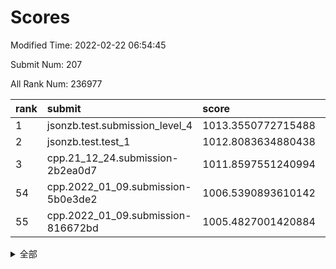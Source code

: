 # Scores

Modified Time: 2022-02-22 06:54:45

Submit Num: 207

All Rank Num: 236977

| rank |               submit               |       score        |       sigma        | pk_num |
| :--- | :--------------------------------- | :----------------- | :----------------- | :----- |
| 1    | jsonzb.test.submission_level_4     | 1013.3550772715488 | 0.8349931739512824 | 4575   |
| 2    | jsonzb.test.test_1                 | 1012.8083634880438 | 0.8034001965234316 | 4582   |
| 3    | cpp.21_12_24.submission-2b2ea0d7   | 1011.8597551240994 | 0.8024032232682622 | 4578   |
| 54   | cpp.2022_01_09.submission-5b0e3de2 | 1006.5390893610142 | 0.7321299649284856 | 4571   |
| 55   | cpp.2022_01_09.submission-816672bd | 1005.4827001420884 | 0.7178633128502219 | 4581   |


<details>
<summary>全部</summary>

| rank |                 submit                 |       score        |       sigma        | pk_num |
| :--- | :------------------------------------- | :----------------- | :----------------- | :----- |
| 1    | jsonzb.test.submission_level_4         | 1013.3550772715488 | 0.8349931739512824 | 4575   |
| 2    | jsonzb.test.test_1                     | 1012.8083634880438 | 0.8034001965234316 | 4582   |
| 3    | cpp.21_12_24.submission-2b2ea0d7       | 1011.8597551240994 | 0.8024032232682622 | 4578   |
| 4    | gobigger.level_3.submission_level_3_28 | 1011.0254458472713 | 0.7857568465676087 | 4577   |
| 5    | gobigger.level_3.submission_level_3_30 | 1011.009976565573  | 0.7862510949227527 | 4584   |
| 6    | gobigger.level_3.submission_level_3_6  | 1010.9872811557483 | 0.7798549861884643 | 4579   |
| 7    | gobigger.level_3.submission_level_3_48 | 1010.9484700980989 | 0.7779710627323582 | 4576   |
| 8    | gobigger.level_3.submission_level_3_21 | 1010.9381021229661 | 0.7764538282826694 | 4576   |
| 9    | gobigger.level_3.submission_level_3_29 | 1010.8832549847791 | 0.7798009356812264 | 4579   |
| 10   | gobigger.level_3.submission_level_3_34 | 1010.8747275374903 | 0.7783677446439448 | 4576   |
| 11   | gobigger.level_3.submission_level_3_27 | 1010.6847325926882 | 0.7815050241514534 | 4579   |
| 12   | gobigger.level_3.submission_level_3_39 | 1010.6639614183564 | 0.7659837436365738 | 4580   |
| 13   | gobigger.level_3.submission_level_3_19 | 1010.64757066684   | 0.7828859950590461 | 4582   |
| 14   | gobigger.level_3.submission_level_3_38 | 1010.4042323272179 | 0.756628588470271  | 4583   |
| 15   | gobigger.level_3.submission_level_3_8  | 1010.394404373981  | 0.7512967555304768 | 4579   |
| 16   | gobigger.level_3.submission_level_3_1  | 1010.3848651324663 | 0.753667294421011  | 4580   |
| 17   | gobigger.level_3.submission_level_3_32 | 1010.3815063610166 | 0.7597145549927107 | 4576   |
| 18   | gobigger.level_3.submission_level_3_17 | 1010.3232799631289 | 0.7688321812134937 | 4579   |
| 19   | gobigger.level_3.submission_level_3_7  | 1010.1732751782387 | 0.7704961099621557 | 4581   |
| 20   | gobigger.level_3.submission_level_3_15 | 1010.1636118149069 | 0.7464347589418419 | 4580   |
| 21   | gobigger.level_3.submission_level_3_11 | 1010.1550700941688 | 0.7594259428968584 | 4584   |
| 22   | gobigger.level_3.submission_level_3_44 | 1010.1057005957879 | 0.7545252001505721 | 4575   |
| 23   | gobigger.level_3.submission_level_3_35 | 1010.0558656105125 | 0.771226123344327  | 4584   |
| 24   | gobigger.level_3.submission_level_3_45 | 1009.9903468833838 | 0.7550578980245015 | 4577   |
| 25   | gobigger.level_3.submission_level_3_33 | 1009.9042458037459 | 0.7611816597981733 | 4581   |
| 26   | gobigger.level_3.submission_level_3_31 | 1009.7669229365897 | 0.7778508608187467 | 4578   |
| 27   | gobigger.level_3.submission_level_3_46 | 1009.6671430205369 | 0.7553064177482267 | 4582   |
| 28   | gobigger.level_3.submission_level_3_42 | 1009.6506333390514 | 0.7430850483156903 | 4573   |
| 29   | gobigger.level_3.submission_level_3_41 | 1009.6390267601956 | 0.754371131343138  | 4580   |
| 30   | gobigger.level_3.submission_level_3_25 | 1009.6365656372789 | 0.7482869203591371 | 4580   |
| 31   | gobigger.level_3.submission_level_3_9  | 1009.5986267007238 | 0.7523488515423714 | 4583   |
| 32   | gobigger.level_3.submission_level_3_0  | 1009.554849756195  | 0.7570338210276394 | 4580   |
| 33   | gobigger.level_3.submission_level_3_2  | 1009.5275282705564 | 0.7534237675107021 | 4576   |
| 34   | gobigger.level_3.submission_level_3_23 | 1009.5101451155479 | 0.7560254114093619 | 4580   |
| 35   | gobigger.level_3.submission_level_3_49 | 1009.508514545428  | 0.7619040632134177 | 4578   |
| 36   | gobigger.level_3.submission_level_3_24 | 1009.3831341750597 | 0.7394134263906323 | 4578   |
| 37   | gobigger.level_3.submission_level_3_3  | 1009.3510744834642 | 0.751623238651866  | 4576   |
| 38   | gobigger.level_3.submission_level_3_16 | 1009.3426193170965 | 0.7530159775367684 | 4586   |
| 39   | gobigger.level_3.submission_level_3_10 | 1009.3312725535137 | 0.7557997834425186 | 4584   |
| 40   | gobigger.level_3.submission_level_3_20 | 1009.256886992418  | 0.7550993764933043 | 4581   |
| 41   | gobigger.level_3.submission_level_3_14 | 1009.1354046196005 | 0.7549110617097377 | 4575   |
| 42   | gobigger.level_3.submission_level_3_47 | 1008.9728795919038 | 0.7411143440929739 | 4583   |
| 43   | gobigger.level_3.submission_level_3_36 | 1008.960405729179  | 0.7597298594714441 | 4577   |
| 44   | gobigger.level_3.submission_level_3_37 | 1008.9464434286232 | 0.7492917255534527 | 4574   |
| 45   | gobigger.level_3.submission_level_3_22 | 1008.8914803780616 | 0.7725457027862866 | 4575   |
| 46   | gobigger.level_3.submission_level_3_12 | 1008.8548357823938 | 0.7613756464489296 | 4579   |
| 47   | gobigger.level_3.submission_level_3_18 | 1008.8519220826244 | 0.7432116832924908 | 4579   |
| 48   | gobigger.level_3.submission_level_3_43 | 1008.7772969141836 | 0.7566191533275649 | 4584   |
| 49   | gobigger.level_3.submission_level_3_4  | 1008.6980834948981 | 0.7355379550578914 | 4578   |
| 50   | gobigger.level_3.submission_level_3_5  | 1008.6937292841808 | 0.724611669606024  | 4572   |
| 51   | gobigger.level_3.submission_level_3_40 | 1008.6534660789931 | 0.7408275617774603 | 4581   |
| 52   | gobigger.level_3.submission_level_3_13 | 1007.8302430892369 | 0.7283971073129567 | 4576   |
| 53   | gobigger.level_3.submission_level_3_26 | 1007.6219698074098 | 0.7331910639837269 | 4583   |
| 54   | cpp.2022_01_09.submission-5b0e3de2     | 1006.5390893610142 | 0.7321299649284856 | 4571   |
| 55   | cpp.2022_01_09.submission-816672bd     | 1005.4827001420884 | 0.7178633128502219 | 4581   |
| 56   | gobigger.level_1.submission_level_1_27 | 1004.961093703917  | 0.7189307852645496 | 4581   |
| 57   | gobigger.level_1.submission_level_1_14 | 1004.8377274146717 | 0.7263622587612897 | 4579   |
| 58   | gobigger.level_1.submission_level_1_12 | 1004.7930969502574 | 0.7223335285479044 | 4583   |
| 59   | gobigger.level_1.submission_level_1_30 | 1004.5694853505807 | 0.735278628302883  | 4585   |
| 60   | gobigger.level_1.submission_level_1_26 | 1004.3208035389475 | 0.7138499852956355 | 4578   |
| 61   | gobigger.level_1.submission_level_1_32 | 1004.2767977721147 | 0.723290338440238  | 4583   |
| 62   | gobigger.level_1.submission_level_1_9  | 1004.1711324320331 | 0.7195054659425184 | 4585   |
| 63   | gobigger.level_1.submission_level_1_1  | 1004.1686247725485 | 0.7268256186815698 | 4583   |
| 64   | gobigger.level_1.submission_level_1_35 | 1004.1062910299142 | 0.7204483281159125 | 4578   |
| 65   | gobigger.level_1.submission_level_1_38 | 1004.0960292454288 | 0.7092779143887484 | 4580   |
| 66   | gobigger.level_1.submission_level_1_33 | 1003.9233394517398 | 0.7165435379781971 | 4584   |
| 67   | gobigger.level_1.submission_level_1_31 | 1003.8396315334793 | 0.7245001490083246 | 4574   |
| 68   | gobigger.level_1.submission_level_1_47 | 1003.8304624505889 | 0.7114320791496805 | 4578   |
| 69   | gobigger.level_1.submission_level_1_34 | 1003.759148244702  | 0.7148657545692247 | 4574   |
| 70   | gobigger.level_1.submission_level_1_37 | 1003.7145724112214 | 0.7212849070728655 | 4576   |
| 71   | gobigger.level_1.submission_level_1_18 | 1003.569104087081  | 0.7144670893919022 | 4579   |
| 72   | gobigger.level_1.submission_level_1_29 | 1003.5514907320481 | 0.7239290187280578 | 4576   |
| 73   | gobigger.level_1.submission_level_1_48 | 1003.4939170505185 | 0.7250343857724528 | 4580   |
| 74   | gobigger.level_1.submission_level_1_13 | 1003.4726841063242 | 0.7141989216539382 | 4581   |
| 75   | gobigger.level_1.submission_level_1_46 | 1003.4515221048392 | 0.7195661688318781 | 4582   |
| 76   | gobigger.level_1.submission_level_1_39 | 1003.4206300311581 | 0.7074956708783394 | 4581   |
| 77   | gobigger.level_1.submission_level_1_41 | 1003.3815266204301 | 0.7168819819325184 | 4579   |
| 78   | gobigger.level_1.submission_level_1_2  | 1003.3648867368546 | 0.7225252256064103 | 4579   |
| 79   | gobigger.level_1.submission_level_1_3  | 1003.3238247048981 | 0.7133960189460741 | 4579   |
| 80   | gobigger.level_1.submission_level_1_11 | 1003.3064414486688 | 0.7227184413678454 | 4578   |
| 81   | gobigger.level_1.submission_level_1_44 | 1003.2660728400291 | 0.7172504675286463 | 4580   |
| 82   | gobigger.level_1.submission_level_1_25 | 1003.2638590896102 | 0.706107176914986  | 4579   |
| 83   | gobigger.level_1.submission_level_1_15 | 1003.2486361894298 | 0.7165502770086131 | 4574   |
| 84   | gobigger.level_1.submission_level_1_4  | 1003.244149609378  | 0.725036477381895  | 4579   |
| 85   | gobigger.level_1.submission_level_1_36 | 1003.2353559516893 | 0.7171217445857015 | 4577   |
| 86   | gobigger.level_1.submission_level_1_49 | 1003.2329512421056 | 0.7108486165729876 | 4580   |
| 87   | gobigger.level_1.submission_level_1_21 | 1003.1915693080024 | 0.7107951891030139 | 4581   |
| 88   | gobigger.level_1.submission_level_1_22 | 1003.0421460120524 | 0.7114890750858021 | 4581   |
| 89   | gobigger.level_1.submission_level_1_43 | 1002.9578586629965 | 0.714485641503892  | 4579   |
| 90   | gobigger.level_1.submission_level_1_16 | 1002.9503153423462 | 0.711866012065054  | 4580   |
| 91   | gobigger.level_1.submission_level_1_7  | 1002.9113279345659 | 0.713413251131303  | 4578   |
| 92   | gobigger.level_1.submission_level_1_24 | 1002.8823689618787 | 0.7216199715094992 | 4582   |
| 93   | gobigger.level_1.submission_level_1_8  | 1002.8634151663983 | 0.7206016689230672 | 4571   |
| 94   | gobigger.level_1.submission_level_1_45 | 1002.8352060387133 | 0.7227844294049275 | 4582   |
| 95   | gobigger.level_1.submission_level_1_42 | 1002.7789642540573 | 0.7111088501179265 | 4578   |
| 96   | gobigger.level_1.submission_level_1_17 | 1002.7383717349535 | 0.7024116374236605 | 4582   |
| 97   | gobigger.level_1.submission_level_1_28 | 1002.7351373398534 | 0.7226858489244272 | 4576   |
| 98   | gobigger.level_1.submission_level_1_6  | 1002.7188992274627 | 0.7144266682097087 | 4577   |
| 99   | gobigger.level_1.submission_level_1_20 | 1002.6677982720742 | 0.7097155724621708 | 4586   |
| 100  | gobigger.level_1.submission_level_1_40 | 1002.5723378311394 | 0.7071908249117771 | 4576   |
| 101  | gobigger.level_1.submission_level_1_0  | 1002.5519380165632 | 0.7137096538719135 | 4580   |
| 102  | gobigger.level_1.submission_level_1_5  | 1002.5088101676906 | 0.7156648650802007 | 4584   |
| 103  | gobigger.level_1.submission_level_1_19 | 1002.4788501359892 | 0.7183999650624655 | 4580   |
| 104  | gobigger.level_1.submission_level_1_23 | 1001.6891518438708 | 0.708887412590884  | 4582   |
| 105  | gobigger.level_1.submission_level_1_10 | 1001.2852326303515 | 0.7107068305184138 | 4577   |
| 106  | gobigger.random.submission_random_18   | 997.5135455493585  | 0.7075920759953102 | 4579   |
| 107  | gobigger.random.submission_random_27   | 997.3760864504021  | 0.7025324374952001 | 4580   |
| 108  | gobigger.random.submission_random_36   | 996.9769253811036  | 0.7105938670762637 | 4581   |
| 109  | gobigger.random.submission_random_12   | 996.9397774732498  | 0.710727015665816  | 4580   |
| 110  | gobigger.random.submission_random_48   | 996.5665737099121  | 0.7105458384078881 | 4583   |
| 111  | gobigger.random.submission_random_25   | 996.5352838125003  | 0.7087091336797253 | 4579   |
| 112  | gobigger.random.submission_random_9    | 996.5292543620383  | 0.7218655222921527 | 4580   |
| 113  | gobigger.random.submission_random_28   | 996.4783394092372  | 0.7108787178610859 | 4578   |
| 114  | gobigger.random.submission_random_6    | 996.4668661214365  | 0.7044852979045145 | 4577   |
| 115  | gobigger.random.submission_random_3    | 996.4607388814188  | 0.7247456954845088 | 4579   |
| 116  | gobigger.random.submission_random_38   | 996.440066361093   | 0.7165800606576069 | 4582   |
| 117  | gobigger.random.submission_random_1    | 996.4288766603516  | 0.7199259165402242 | 4577   |
| 118  | gobigger.random.submission_random_24   | 996.4285670627887  | 0.7181983092243027 | 4579   |
| 119  | gobigger.random.submission_random_20   | 996.4076495778608  | 0.7097684376398462 | 4577   |
| 120  | gobigger.random.submission_random_23   | 996.3202691153648  | 0.7046070758437378 | 4576   |
| 121  | gobigger.random.submission_random_14   | 996.2984107747137  | 0.7001288147129658 | 4578   |
| 122  | gobigger.random.submission_random_19   | 996.2697962252433  | 0.7004324057743058 | 4574   |
| 123  | gobigger.random.submission_random_7    | 996.2228029006769  | 0.7119275237412311 | 4577   |
| 124  | gobigger.random.submission_random_16   | 996.1997996535146  | 0.7093134341825325 | 4581   |
| 125  | gobigger.random.submission_random_42   | 996.137232746594   | 0.7164712066164235 | 4583   |
| 126  | gobigger.random.submission_random_46   | 996.1369633034067  | 0.7006643888683369 | 4580   |
| 127  | gobigger.random.submission_random_21   | 996.1240014434753  | 0.7135554428128101 | 4584   |
| 128  | gobigger.random.submission_random_31   | 996.1196275647935  | 0.710567170889652  | 4577   |
| 129  | gobigger.random.submission_random_4    | 996.0991510244085  | 0.716597399848963  | 4578   |
| 130  | gobigger.random.submission_random_44   | 996.0647352744236  | 0.6997451638280522 | 4580   |
| 131  | gobigger.random.submission_random_15   | 995.9697503990395  | 0.7038423006208294 | 4578   |
| 132  | gobigger.random.submission_random_22   | 995.9167675886076  | 0.7134308637895711 | 4581   |
| 133  | gobigger.random.submission_random_26   | 995.9036586110038  | 0.7164225667385135 | 4576   |
| 134  | gobigger.random.submission_random_35   | 995.8335433861249  | 0.7154701215457286 | 4580   |
| 135  | gobigger.random.submission_random_49   | 995.8314063365539  | 0.7124106463343536 | 4581   |
| 136  | gobigger.random.submission_random_10   | 995.7691004163457  | 0.7095594690988553 | 4578   |
| 137  | gobigger.random.submission_random_30   | 995.7615954283368  | 0.7146954872735871 | 4576   |
| 138  | gobigger.random.submission_random_17   | 995.7546654864962  | 0.7062766257360863 | 4580   |
| 139  | gobigger.random.submission_random_2    | 995.7293058991496  | 0.7036417729216214 | 4578   |
| 140  | gobigger.random.submission_random_11   | 995.6487630147674  | 0.7241338330929147 | 4579   |
| 141  | gobigger.random.submission_random_29   | 995.6172567002636  | 0.7054081637133104 | 4582   |
| 142  | gobigger.random.submission_random_0    | 995.5381345656416  | 0.7092991412653433 | 4579   |
| 143  | gobigger.random.submission_random_13   | 995.5352139179853  | 0.7209090761437457 | 4579   |
| 144  | gobigger.random.submission_random_8    | 995.531080518425   | 0.7131570658109367 | 4579   |
| 145  | gobigger.random.submission_random_33   | 995.4657541086386  | 0.7089163001980675 | 4581   |
| 146  | gobigger.random.submission_random_41   | 995.3972962321674  | 0.7032409542443172 | 4580   |
| 147  | gobigger.random.submission_random_37   | 995.389096744314   | 0.7241649911062358 | 4582   |
| 148  | gobigger.random.submission_random_32   | 995.3790106495792  | 0.7062936813224295 | 4581   |
| 149  | gobigger.random.submission_random_40   | 995.2587724240999  | 0.7236534792017086 | 4580   |
| 150  | gobigger.random.submission_random_47   | 995.1873757522278  | 0.7174471921881619 | 4572   |
| 151  | gobigger.random.submission_random_39   | 995.1460650740947  | 0.7189086653982975 | 4577   |
| 152  | gobigger.random.submission_random_43   | 995.0691320180842  | 0.7107812158543106 | 4575   |
| 153  | gobigger.random.submission_random_5    | 994.9827668224845  | 0.7255870166466245 | 4582   |
| 154  | gobigger.random.submission_random_45   | 994.9571282274517  | 0.722575036690162  | 4581   |
| 155  | gobigger.random.submission_random_34   | 994.9326730816982  | 0.7206374506689968 | 4578   |
| 156  | gobigger.level_2.submission_level_2_11 | 994.0384790298262  | 0.7358656286835451 | 4579   |
| 157  | gobigger.level_2.submission_level_2_19 | 993.6924714945674  | 0.7377596513653273 | 4579   |
| 158  | gobigger.level_2.submission_level_2_5  | 993.5324485819958  | 0.7154632702533823 | 4586   |
| 159  | gobigger.level_2.submission_level_2_45 | 993.2973910449149  | 0.7405951302994619 | 4577   |
| 160  | gobigger.level_2.submission_level_2_4  | 993.1987390024457  | 0.7387835962360372 | 4585   |
| 161  | gobigger.level_2.submission_level_2_0  | 993.1450048388364  | 0.7297587159426016 | 4580   |
| 162  | gobigger.level_2.submission_level_2_7  | 993.1355341745742  | 0.7215958124780522 | 4576   |
| 163  | gobigger.level_2.submission_level_2_18 | 993.1121483276088  | 0.7421330815703333 | 4581   |
| 164  | gobigger.level_2.submission_level_2_25 | 992.9510633215391  | 0.7561515212665594 | 4575   |
| 165  | gobigger.level_2.submission_level_2_24 | 992.9254377181295  | 0.731696530217514  | 4583   |
| 166  | gobigger.level_2.submission_level_2_37 | 992.8224618249714  | 0.7501034101500026 | 4576   |
| 167  | gobigger.level_2.submission_level_2_22 | 992.8165179901923  | 0.7466066234045838 | 4582   |
| 168  | gobigger.level_2.submission_level_2_31 | 992.8036357107451  | 0.7294527927929795 | 4578   |
| 169  | gobigger.level_2.submission_level_2_23 | 992.6418784506077  | 0.7490249854748303 | 4581   |
| 170  | gobigger.level_2.submission_level_2_17 | 992.6406762502445  | 0.736627098622191  | 4581   |
| 171  | gobigger.level_2.submission_level_2_27 | 992.5507655446455  | 0.7647650729441269 | 4580   |
| 172  | gobigger.level_2.submission_level_2_42 | 992.4968591078316  | 0.731846123718759  | 4576   |
| 173  | gobigger.level_2.submission_level_2_30 | 992.4920488425855  | 0.7532632998249745 | 4578   |
| 174  | gobigger.level_2.submission_level_2_15 | 992.4899249031856  | 0.7642265647557692 | 4580   |
| 175  | gobigger.level_2.submission_level_2_29 | 992.4811072052477  | 0.7616689971268082 | 4573   |
| 176  | gobigger.level_2.submission_level_2_10 | 992.4218180653918  | 0.7473752577727488 | 4582   |
| 177  | gobigger.level_2.submission_level_2_6  | 992.391934626035   | 0.7472565755275884 | 4582   |
| 178  | gobigger.level_2.submission_level_2_26 | 992.3533406307756  | 0.7308058192632135 | 4579   |
| 179  | gobigger.level_2.submission_level_2_36 | 992.2784137856869  | 0.7553793669453088 | 4578   |
| 180  | gobigger.level_2.submission_level_2_47 | 992.2187312299986  | 0.722888856373836  | 4583   |
| 181  | gobigger.level_2.submission_level_2_16 | 992.2146605257161  | 0.7407510836161313 | 4583   |
| 182  | gobigger.level_2.submission_level_2_32 | 992.1346077866558  | 0.7517180841655524 | 4581   |
| 183  | gobigger.level_2.submission_level_2_12 | 992.1313541171127  | 0.7412154794292283 | 4579   |
| 184  | gobigger.level_2.submission_level_2_43 | 992.125939185388   | 0.738272734016298  | 4572   |
| 185  | gobigger.level_2.submission_level_2_34 | 992.0724984744519  | 0.7325558188498114 | 4584   |
| 186  | gobigger.level_2.submission_level_2_21 | 991.8878455949417  | 0.7429940553161781 | 4584   |
| 187  | gobigger.level_2.submission_level_2_1  | 991.8817291206603  | 0.7312337047271361 | 4579   |
| 188  | gobigger.level_2.submission_level_2_48 | 991.8265584015513  | 0.7552285519323049 | 4581   |
| 189  | gobigger.level_2.submission_level_2_20 | 991.7929974458882  | 0.7385072319290735 | 4571   |
| 190  | gobigger.level_2.submission_level_2_40 | 991.7851829075668  | 0.7485708259504921 | 4582   |
| 191  | gobigger.level_2.submission_level_2_9  | 991.7767911588487  | 0.7566071291750349 | 4579   |
| 192  | gobigger.level_2.submission_level_2_44 | 991.7732579659518  | 0.7374468351645583 | 4579   |
| 193  | gobigger.level_2.submission_level_2_14 | 991.6628847726637  | 0.7574283102075057 | 4583   |
| 194  | gobigger.level_2.submission_level_2_8  | 991.6557453832272  | 0.7461235918039351 | 4583   |
| 195  | gobigger.level_2.submission_level_2_3  | 991.4992871639596  | 0.7409544495788923 | 4580   |
| 196  | gobigger.level_2.submission_level_2_41 | 991.3095679668799  | 0.7502811492448335 | 4584   |
| 197  | gobigger.level_2.submission_level_2_49 | 991.0959226393809  | 0.7412329625326227 | 4579   |
| 198  | gobigger.level_2.submission_level_2_33 | 991.0252424447796  | 0.75021891912448   | 4578   |
| 199  | gobigger.level_2.submission_level_2_38 | 990.982716055243   | 0.7443356890650307 | 4580   |
| 200  | gobigger.level_2.submission_level_2_13 | 990.9819164743723  | 0.7438110785712709 | 4578   |
| 201  | gobigger.level_2.submission_level_2_28 | 990.8201438486424  | 0.7628044721132569 | 4580   |
| 202  | gobigger.level_2.submission_level_2_39 | 990.7530434444562  | 0.7476886180632332 | 4576   |
| 203  | gobigger.level_2.submission_level_2_35 | 990.7527364550417  | 0.7478017919294834 | 4577   |
| 204  | gobigger.level_2.submission_level_2_46 | 990.7090154960632  | 0.74711662191882   | 4581   |
| 205  | gobigger.level_2.submission_level_2_2  | 990.3675612925698  | 0.7700458684962341 | 4575   |
| 206  | gobigger.none.submission_none_0        | 978.9726712834582  | 1.1730202911001557 | 4580   |
| 207  | gobigger.none.submission_none_1        | 977.177927929623   | 1.3334414460321244 | 4578   |

</details>